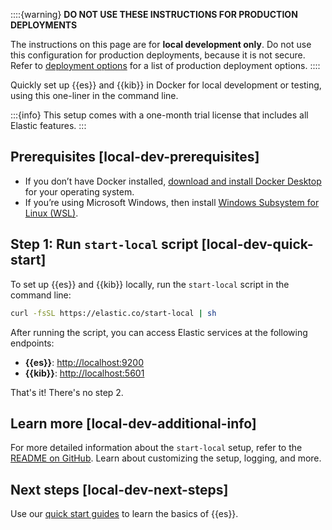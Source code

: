 ::::{warning}
**DO NOT USE THESE INSTRUCTIONS FOR PRODUCTION DEPLOYMENTS**

The instructions on this page are for **local development only**. Do not use this configuration for production deployments, because it is not secure. Refer to [deployment options](/get-started/deployment-options.md) for a list of production deployment options.
::::

Quickly set up {{es}} and {{kib}} in Docker for local development or testing, using this one-liner in the command line.

:::{info}
This setup comes with a one-month trial license that includes all Elastic features.
:::

## Prerequisites [local-dev-prerequisites]

* If you don’t have Docker installed, [download and install Docker Desktop](https://www.docker.com/products/docker-desktop) for your operating system.
* If you’re using Microsoft Windows, then install [Windows Subsystem for Linux (WSL)](https://learn.microsoft.com/en-us/windows/wsl/install).

## Step 1: Run `start-local` script [local-dev-quick-start]

To set up {{es}} and {{kib}} locally, run the `start-local` script in the command line:

```sh
curl -fsSL https://elastic.co/start-local | sh
```

After running the script, you can access Elastic services at the following endpoints:

* **{{es}}**: [http://localhost:9200](http://localhost:9200)
* **{{kib}}**: [http://localhost:5601](http://localhost:5601)

That's it! There's no step 2.

## Learn more [local-dev-additional-info]

For more detailed information about the `start-local` setup, refer to the [README on GitHub](https://github.com/elastic/start-local). Learn about customizing the setup, logging, and more.

## Next steps [local-dev-next-steps]

Use our [quick start guides](https://www.elastic.co/guide/en/elasticsearch/reference/current/quickstart.html) to learn the basics of {{es}}.
